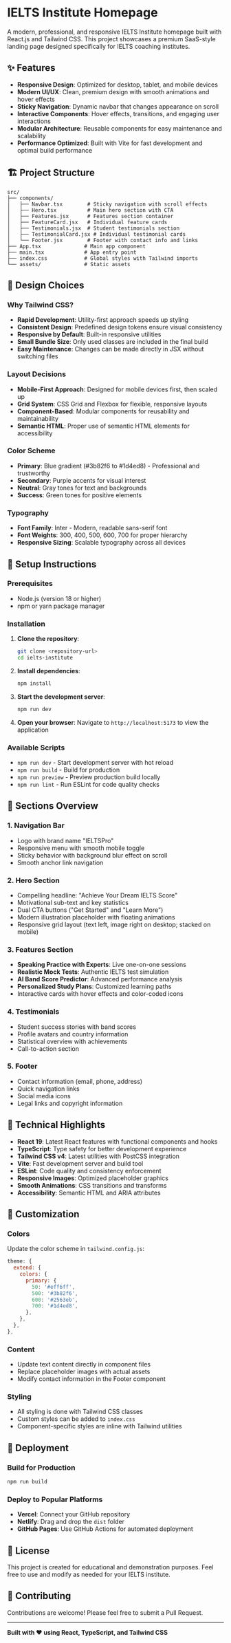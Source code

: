 # IELTS Institute Homepage

A modern, professional, and responsive IELTS Institute homepage built with React.js and Tailwind CSS. This project showcases a premium SaaS-style landing page designed specifically for IELTS coaching institutes.

## ✨ Features

- **Responsive Design**: Optimized for desktop, tablet, and mobile devices
- **Modern UI/UX**: Clean, premium design with smooth animations and hover effects
- **Sticky Navigation**: Dynamic navbar that changes appearance on scroll
- **Interactive Components**: Hover effects, transitions, and engaging user interactions
- **Modular Architecture**: Reusable components for easy maintenance and scalability
- **Performance Optimized**: Built with Vite for fast development and optimal build performance

## 🏗️ Project Structure

```
src/
├── components/
│   ├── Navbar.tsx        # Sticky navigation with scroll effects
│   ├── Hero.tsx          # Main hero section with CTA
│   ├── Features.jsx      # Features section container
│   ├── FeatureCard.jsx   # Individual feature cards
│   ├── Testimonials.jsx  # Student testimonials section
│   ├── TestimonialCard.jsx # Individual testimonial cards
│   └── Footer.jsx        # Footer with contact info and links
├── App.tsx              # Main app component
├── main.tsx             # App entry point
├── index.css            # Global styles with Tailwind imports
└── assets/              # Static assets
```

## 🎨 Design Choices

### Why Tailwind CSS?
- **Rapid Development**: Utility-first approach speeds up styling
- **Consistent Design**: Predefined design tokens ensure visual consistency
- **Responsive by Default**: Built-in responsive utilities
- **Small Bundle Size**: Only used classes are included in the final build
- **Easy Maintenance**: Changes can be made directly in JSX without switching files

### Layout Decisions
- **Mobile-First Approach**: Designed for mobile devices first, then scaled up
- **Grid System**: CSS Grid and Flexbox for flexible, responsive layouts
- **Component-Based**: Modular components for reusability and maintainability
- **Semantic HTML**: Proper use of semantic HTML elements for accessibility

### Color Scheme
- **Primary**: Blue gradient (#3b82f6 to #1d4ed8) - Professional and trustworthy
- **Secondary**: Purple accents for visual interest
- **Neutral**: Gray tones for text and backgrounds
- **Success**: Green tones for positive elements

### Typography
- **Font Family**: Inter - Modern, readable sans-serif font
- **Font Weights**: 300, 400, 500, 600, 700 for proper hierarchy
- **Responsive Sizing**: Scalable typography across all devices

## 🚀 Setup Instructions

### Prerequisites
- Node.js (version 18 or higher)
- npm or yarn package manager

### Installation

1. **Clone the repository**:
   ```bash
   git clone <repository-url>
   cd ielts-institute
   ```

2. **Install dependencies**:
   ```bash
   npm install
   ```

3. **Start the development server**:
   ```bash
   npm run dev
   ```

4. **Open your browser**:
   Navigate to `http://localhost:5173` to view the application

### Available Scripts

- `npm run dev` - Start development server with hot reload
- `npm run build` - Build for production
- `npm run preview` - Preview production build locally
- `npm run lint` - Run ESLint for code quality checks

## 📱 Sections Overview

### 1. Navigation Bar
- Logo with brand name "IELTSPro"
- Responsive menu with smooth mobile toggle
- Sticky behavior with background blur effect on scroll
- Smooth anchor link navigation

### 2. Hero Section
- Compelling headline: "Achieve Your Dream IELTS Score"
- Motivational sub-text and key statistics
- Dual CTA buttons ("Get Started" and "Learn More")
- Modern illustration placeholder with floating animations
- Responsive grid layout (text left, image right on desktop; stacked on mobile)

### 3. Features Section
- **Speaking Practice with Experts**: Live one-on-one sessions
- **Realistic Mock Tests**: Authentic IELTS test simulation
- **AI Band Score Predictor**: Advanced performance analysis
- **Personalized Study Plans**: Customized learning paths
- Interactive cards with hover effects and color-coded icons

### 4. Testimonials
- Student success stories with band scores
- Profile avatars and country information
- Statistical overview with achievements
- Call-to-action section

### 5. Footer
- Contact information (email, phone, address)
- Quick navigation links
- Social media icons
- Legal links and copyright information

## 🎯 Technical Highlights

- **React 19**: Latest React features with functional components and hooks
- **TypeScript**: Type safety for better development experience
- **Tailwind CSS v4**: Latest utilities with PostCSS integration
- **Vite**: Fast development server and build tool
- **ESLint**: Code quality and consistency enforcement
- **Responsive Images**: Optimized placeholder graphics
- **Smooth Animations**: CSS transitions and transforms
- **Accessibility**: Semantic HTML and ARIA attributes

## 🔧 Customization

### Colors
Update the color scheme in `tailwind.config.js`:
```js
theme: {
  extend: {
    colors: {
      primary: {
        50: '#eff6ff',
        500: '#3b82f6',
        600: '#2563eb',
        700: '#1d4ed8',
      },
    },
  },
},
```

### Content
- Update text content directly in component files
- Replace placeholder images with actual assets
- Modify contact information in the Footer component

### Styling
- All styling is done with Tailwind CSS classes
- Custom styles can be added to `index.css`
- Component-specific styles are inline with Tailwind utilities

## 🚀 Deployment

### Build for Production
```bash
npm run build
```

### Deploy to Popular Platforms
- **Vercel**: Connect your GitHub repository
- **Netlify**: Drag and drop the `dist` folder
- **GitHub Pages**: Use GitHub Actions for automated deployment

## 📄 License

This project is created for educational and demonstration purposes. Feel free to use and modify as needed for your IELTS institute.

## 🤝 Contributing

Contributions are welcome! Please feel free to submit a Pull Request.

---

**Built with ❤️ using React, TypeScript, and Tailwind CSS**

